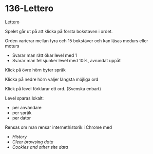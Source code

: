 # 136-Lettero

[Lettero](https://youtu.be/sBCz6atTRZk)

Spelet går ut på att klicka på första bokstaven i ordet.

Orden varierar mellan fyra och 15 bokstäver
och kan läsas medurs eller moturs

* Svarar man rätt ökar level med 1
* Svarar man fel sjunker level med 10%, avrundat uppåt

Klick på övre hörn byter språk

Klicka på nedre hörn väljer längsta möjliga ord

Klick på level förklarar ett ord. (Svenska enbart)

Level sparas lokalt:
* per användare
* per språk
* per dator

Rensas om man rensar internethistorik i Chrome med
* _History_
* _Clear browsing data_ 
* _Cookies and other site data_
